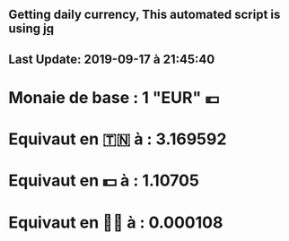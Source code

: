 ## Getting daily currency, This automated script is using [jq](https://stedolan.github.io/jq/)
## Last Update:  2019-09-17 à 21:45:40
 # Monaie de base : 1 "EUR" 💶 
 # Equivaut en 🇹🇳 à :  3.169592 
 # Equivaut en 💵 à : 1.10705
 # Equivaut en 🐱‍💻 à :  0.000108
